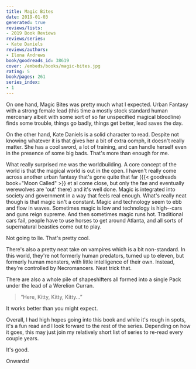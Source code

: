 ```yaml
---
title: Magic Bites
date: 2019-01-03
generated: true
reviews/lists:
- 2019 Book Reviews
reviews/series:
- Kate Daniels
reviews/authors:
- Ilona Andrews
book/goodreads_id: 38619
cover: /embeds/books/magic-bites.jpg
rating: 5
book/pages: 261
series_index:
- 1
---
```

On one hand, Magic Bites was pretty much what I expected. Urban Fantasy with a strong female lead (this time a mostly stock standard human mercenary albeit with some sort of so far unspecified magical bloodline) finds some trouble, things go badly, things get better, lead saves the day.  

On the other hand, Kate Daniels is a solid character to read. Despite not knowing whatever it is that gives her a bit of extra oomph, it doesn't really matter. She has a cool sword, a lot of training, and can handle herself even in the presence of some big bads. That's more than enough for me.  

<!--more-->

What really surprised me was the worldbuilding. A core concept of the world is that the magical world is out in the open. I haven't really come across another urban fantasy that's gone quite that far ({{< goodreads book="Moon Called" >}} et al come close, but only the fae and eventually werewolves are 'out' there) and it's well done. Magic is integrated into society and government in a way that feels real enough. What's really neat though is that magic isn't a constant. Magic and technology seem to ebb and flow in waves. Sometimes magic is low and technology is high--cars and guns reign supreme. And then sometimes magic runs hot. Traditional cars fail, people have to use horses to get around Atlanta, and all sorts of supernatural beasties come out to play.  

Not going to lie. That's pretty cool.  

There's also a pretty neat take on vampires which is a bit non-standard. In this world, they're not formerly human predators, turned up to eleven, but formerly human monsters, with little intelligence of their own. Instead, they're controlled by Necromancers. Neat trick that.  

There are also a whole pile of shapeshifters all formed into a single Pack under the lead of a Werelion Curran.  

> “Here, Kitty, Kitty, Kitty...”

It works better than you might expect.  

Overall, I had high hopes going into this book and while it's rough in spots, it's a fun read and I look forward to the rest of the series. Depending on how it goes, this may just join my relatively short list of series to re-read every couple years.  

It's good.  

Onwards!
